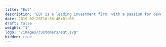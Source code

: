 ```yaml
---
title: "Eqt"
description: "EQT is a leading investment firm, with a passion for developing companies. EQT invests in good companies across the globe with a mission to help them develop into great and sustainable companies."
date: 2019-02-20T10:56:46+01:00
draft: false
weight: "1"
logo: "/images/customers/eqt.svg"
hidden: true
---
```

